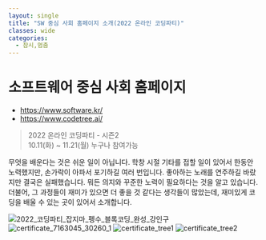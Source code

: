 ```yaml
---
layout: single
title: "SW 중심 사회 홈페이지 소개(2022 온라인 코딩파티)"
classes: wide
categories:
  - 잠시,멈춤
---  
```


# 소프트웨어 중심 사회 홈페이지
+ https://www.software.kr/  
+ https://www.codetree.ai/


> 2022 온라인 코딩파티 - 시즌2  
> 10.11(화) ~ 11.21(월)
> 누구나 참여가능

무엇을 배운다는 것은 쉬운 일이 아닙니다. 
학창 시절 기타를 접할 일이 있어서 한동안 노력했지만, 손가락이 아파서 포기하길 여러 번입니다. 
좋아하는 노래를 연주하길 바랐지만 결국은 실패했습니다. 
뭐든 의지와 꾸준한 노력이 필요하다는 것을 알고 있습니다. 
더불어, 그 과정들이 재미가 있으면 더 좋을 것 같다는 생각들이 많았는데, 재미있게 코딩을 배울 수 있는 곳이 있어서 소개합니다.


![2022_코딩파티_잡지마_펭수_블록코딩_완성_강인구](https://user-images.githubusercontent.com/47412229/200325781-1044e500-fc78-412f-8126-a3c97a827f24.jpg)
![certificate_7163045_30260_1](https://user-images.githubusercontent.com/47412229/200481149-9ab48033-146d-4329-adf1-60c63f7d3187.jpg)
![certificate_tree1](https://user-images.githubusercontent.com/47412229/200503839-a6caa136-8630-4274-93bd-ca28c583a5a4.jpg)
![certificate_tree2](https://user-images.githubusercontent.com/47412229/200503959-a121c5cf-32e4-4ab5-9307-6de782e30112.jpg)
